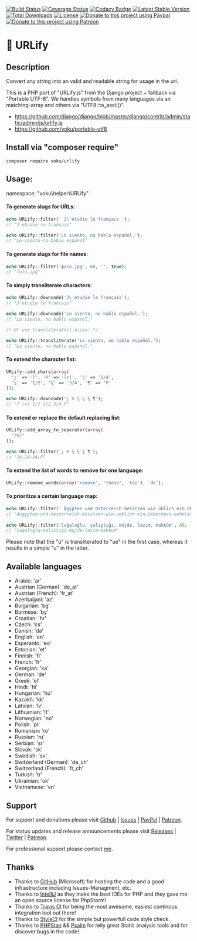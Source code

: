 [![Build Status](https://travis-ci.org/voku/urlify.png?branch=master)](https://travis-ci.org/voku/urlify)
[![Coverage Status](https://coveralls.io/repos/github/voku/urlify/badge.svg?branch=master)](https://coveralls.io/github/voku/urlify?branch=master)
[![Codacy Badge](https://api.codacy.com/project/badge/Grade/9904d596b8514891a38cb3b569cd4d95)](https://www.codacy.com/app/voku/urlify)
[![Latest Stable Version](https://poser.pugx.org/voku/urlify/v/stable)](https://packagist.org/packages/voku/urlify) 
[![Total Downloads](https://poser.pugx.org/voku/urlify/downloads)](https://packagist.org/packages/voku/urlify) 
[![License](https://poser.pugx.org/voku/urlify/license)](https://packagist.org/packages/voku/urlify)
[![Donate to this project using Paypal](https://img.shields.io/badge/paypal-donate-yellow.svg)](https://www.paypal.me/moelleken)
[![Donate to this project using Patreon](https://img.shields.io/badge/patreon-donate-yellow.svg)](https://www.patreon.com/voku)

# :link: URLify

## Description

Convert any string into an valid and readable string for usage in the url.

This is a PHP port of "URLify.js" from the Django project + fallback via "Portable UTF-8".
We handles symbols from many languages via an matching-array and others via "UTF8::to_ascii()".

- https://github.com/django/django/blob/master/django/contrib/admin/static/admin/js/urlify.js
- https://github.com/voku/portable-utf8

## Install via "composer require"

```shell
composer require voku/urlify
```

## Usage:

namespace: "voku\helper\URLify"

#### To generate slugs for URLs:

```php
echo URLify::filter(' J\'étudie le français ');
// "J-etudie-le-francais"

echo URLify::filter('Lo siento, no hablo español.');
// "Lo-siento-no-hablo-espanol"
```

#### To generate slugs for file names:

```php
echo URLify::filter('фото.jpg', 60, '', true);
// "foto.jpg"
```

#### To simply transliterate characters:

```php
echo URLify::downcode('J\'étudie le français');
// "J'etudie le francais"

echo URLify::downcode('Lo siento, no hablo español.');
// "Lo siento, no hablo espanol."

/* Or use transliterate() alias: */

echo URLify::transliterate('Lo siento, no hablo español.');
// "Lo siento, no hablo espanol."
```

#### To extend the character list:

```php
URLify::add_chars(array(
  '¿' => '?', '®' => '(r)', '¼' => '1/4',
  '¼' => '1/2', '¾' => '3/4', '¶' => 'P'
));

echo URLify::downcode('¿ ® ¼ ¼ ¾ ¶');
// "? (r) 1/2 1/2 3/4 P"
```

#### To extend or replace the default replacing list:

```php
URLify::add_array_to_seperator(array(
  "/®/"
));

echo URLify::filter('¿ ® ¼ ¼ ¾ ¶');
// "14-14-34-P"
```

#### To extend the list of words to remove for one language:

```php
URLify::remove_words(array('remove', 'these', 'too'), 'de');
```

#### To prioritize a certain language map:

```php
echo URLify::filter(' Ägypten und Österreich besitzen wie üblich ein Übermaß an ähnlich öligen Attachés ', 60, 'de');
// "Aegypten-und-Oesterreich-besitzen-wie-ueblich-ein-Uebermass-aehnlich-oeligen-Attaches"
   
echo URLify::filter('Cağaloğlu, çalıştığı, müjde, lazım, mahkûm', 60, 'tr');
// "Cagaloglu-calistigi-mujde-lazim-mahkum"
```
Please note that the "ü" is transliterated to "ue" in the first case, whereas it results in a simple "u" in the latter.

## Available languages

- Arabic: 'ar'
- Austrian (German): 'de_at' 
- Austrian (French): 'fr_at'
- Azerbaijani: 'az'
- Bulgarian: 'bg'
- Burmese: 'by'
- Croatian: 'hr'
- Czech: 'cs'
- Danish: 'da'
- English: 'en'
- Esperanto: 'eo'
- Estonian: 'et'
- Finnish: 'fi'
- French: 'fr'
- Georgian: 'ka'
- German: 'de'
- Greek: 'el' 
- Hindi: 'hi'
- Hungarian: 'hu'
- Kazakh: 'kk'
- Latvian: 'lv'
- Lithuanian: 'lt'
- Norwegian: 'no'
- Polish: 'pl'
- Romanian: 'ro'
- Russian: 'ru'
- Serbian: 'sr'
- Slovak: 'sk'
- Swedish: 'sv'
- Switzerland (German): 'de_ch' 
- Switzerland (French): 'fr_ch' 
- Turkish: 'tr'
- Ukrainian: 'uk'
- Vietnamese: 'vn'

## Support

For support and donations please visit [Github](https://github.com/voku/urlify/) | [Issues](https://github.com/voku/urlify/issues) | [PayPal](https://paypal.me/moelleken) | [Patreon](https://www.patreon.com/voku).

For status updates and release announcements please visit [Releases](https://github.com/voku/urlify/releases) | [Twitter](https://twitter.com/suckup_de) | [Patreon](https://www.patreon.com/voku/posts).

For professional support please contact [me](https://about.me/voku).

## Thanks

- Thanks to [GitHub](https://github.com) (Microsoft) for hosting the code and a good infrastructure including Issues-Managment, etc.
- Thanks to [IntelliJ](https://www.jetbrains.com) as they make the best IDEs for PHP and they gave me an open source license for PhpStorm!
- Thanks to [Travis CI](https://travis-ci.com/) for being the most awesome, easiest continous integration tool out there!
- Thanks to [StyleCI](https://styleci.io/) for the simple but powerfull code style check.
- Thanks to [PHPStan](https://github.com/phpstan/phpstan) && [Psalm](https://github.com/vimeo/psalm) for relly great Static analysis tools and for discover bugs in the code!
